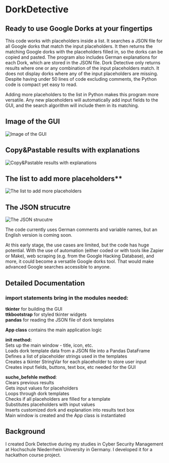 # DorkDetective
## Ready to use Google Dorks at your fingertips

This code works with placeholders inside a list. It searches a JSON file for all Google dorks that match the input placeholders. It then returns the matching Google dorks with the placeholders filled in, so the dorks can be copied and pasted. The program also includes German explanations for each Dork, which are stored in the JSON file. Dork Detective only returns results where one or any combination of the input placeholders match. It does not display dorks where any of the input placeholders are missing. Despite having under 50 lines of code excluding comments, the Python code is compact yet easy to read.

Adding more placeholders to the list in Python makes this program more versatile. Any new placeholders will automatically add input fields to the GUI, and the search algorithm will include them in its matching.


## Image of the GUI  

![Image of the GUI](https://i.ibb.co/r07Drry/Dork1.png) <br>  

## Copy&Pastable results with explanations  

![Copy&Pastable results with explanations](https://i.ibb.co/X460TJg/Dork4.png) <br>

## The list to add more placeholders**  

![The list to add more placeholders](https://i.ibb.co/vVkjkQw/Dork2.png) <br>

## The JSON strucutre 

![The JSON strucutre](https://i.ibb.co/Bn5V81k/Dork3.png) <br>


The code currently uses German comments and variable names, but an English version is coming soon.

At this early stage, the use cases are limited, but the code has huge potential. With the use of automation (either coded or with tools like Zapier or Make), web scraping (e.g. from the Google Hacking Database), and more, it could become a versatile Google dorks tool. That would make advanced Google searches accessible to anyone.

## Detailed Documentation

### import statements bring in the modules needed: 

**tkinter** for building the GUI <br>
**ttkbootstrap** for styled tkinter widgets <br>
**pandas** for reading the JSON file of dork templates <br>

**App class** contains the main application logic <br>

**__init__ method:** <br>
Sets up the main window - title, icon, etc. <br>
Loads dork template data from a JSON file into a Pandas DataFrame <br>
Defines a list of placeholder strings used in the templates <br>
Creates a tkinter StringVar for each placeholder to store user input <br>
Creates input fields, buttons, text box, etc needed for the GUI <br>

**suche_befehle method**: <br>
Clears previous results <br>
Gets input values for placeholders <br>
Loops through dork templates <br>
Checks if all placeholders are filled for a template <br>
Substitutes placeholders with input values <br>
Inserts customized dork and explanation into results text box <br>
Main window is created and the App class is instantiated<br>

## Background <br>

I created Dork Detective during my studies in Cyber Security Management at Hochschule Niederrhein University in Germany. I developed it for a hackathon course project.


